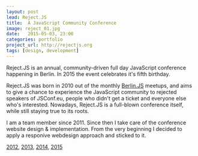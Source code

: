 ```yaml
---
layout: post
lead: Reject.JS
title:  A JavaScript Community Conference
image: reject_01.jpg
date:   2015-05-03, 23:00
categories: portfolio
project_url: http://rejectjs.org
tags: [design, development]
---
```




Reject.JS is an annual, community-driven full day JavaScript conference happening in Berlin. In 2015 the event celebrates it's fifth birthday.

Reject.JS was born in 2010 out of the monthly [Berlin.JS](http://berlinjs.org) meetups, and aims to give a chance to experience the JavaScript community to rejected speakers of JSConf.eu, people who didn't get a ticket and everyone else who's interested. Nowadays, Reject.JS is a full-blown conference itself, while still staying true to its roots.

I am a team member since 2011. Since then I take care of the conference website design & implementation. From the very beginning I decided to apply a responive webdesign approach and sticked to it.

[2012](http://2012.rejectjs.org/), [2013](http://2013.rejectjs.org/), [2014](http://2014.rejectjs.org/), [2015](http://rejectjs.org)
